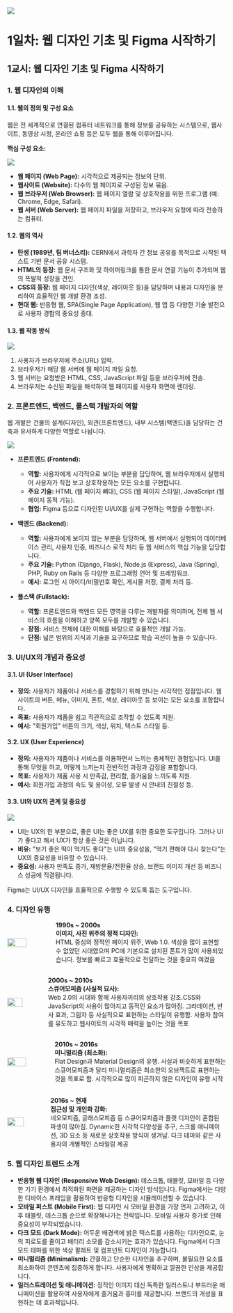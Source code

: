 <img src="./header.png" />

# 1일차: 웹 디자인 기초 및 Figma 시작하기

## 1교시: 웹 디자인 기초 및 Figma 시작하기

### 1. 웹 디자인의 이해

#### 1.1. 웹의 정의 및 구성 요소

웹은 전 세계적으로 연결된 컴퓨터 네트워크를 통해 정보를 공유하는 시스템으로, 웹사이트, 동영상 시청, 온라인 쇼핑 등은 모두 웹을 통해 이루어집니다.

**핵심 구성 요소:**

<img src="./src/1.png" />

- **웹 페이지 (Web Page):** 시각적으로 제공되는 정보의 단위.
- **웹사이트 (Website):** 다수의 웹 페이지로 구성된 정보 묶음.
- **웹 브라우저 (Web Browser):** 웹 페이지 열람 및 상호작용을 위한 프로그램 (예: Chrome, Edge, Safari).
- **웹 서버 (Web Server):** 웹 페이지 파일을 저장하고, 브라우저 요청에 따라 전송하는 컴퓨터.

#### 1.2. 웹의 역사

- **탄생 (1989년, 팀 버너스리):** CERN에서 과학자 간 정보 공유를 목적으로 시작된 텍스트 기반 문서 공유 시스템.
- **HTML의 등장:** 웹 문서 구조화 및 하이퍼링크를 통한 문서 연결 기능이 추가되며 웹의 폭발적 성장을 견인.
- **CSS의 등장:** 웹 페이지 디자인(색상, 레이아웃 등)을 담당하며 내용과 디자인을 분리하여 효율적인 웹 개발 환경 조성.
- **현대 웹:** 반응형 웹, SPA(Single Page Application), 웹 앱 등 다양한 기술 발전으로 사용자 경험의 중요성 증대.

#### 1.3. 웹 작동 방식

<img src="./src/2.png" />

1.  사용자가 브라우저에 주소(URL) 입력.
2.  브라우저가 해당 웹 서버에 웹 페이지 파일 요청.
3.  웹 서버는 요청받은 HTML, CSS, JavaScript 파일 등을 브라우저에 전송.
4.  브라우저는 수신된 파일을 해석하여 웹 페이지를 사용자 화면에 렌더링.

### 2. 프론트엔드, 백엔드, 풀스택 개발자의 역할

웹 개발은 건물의 설계(디자인), 외관(프론트엔드), 내부 시스템(백엔드)을 담당하는 건축과 유사하게 다양한 역할로 나뉩니다.

<img src="./src/3.png" />

- **프론트엔드 (Frontend):**

  - **역할:** 사용자에게 시각적으로 보이는 부분을 담당하며, 웹 브라우저에서 실행되어 사용자가 직접 보고 상호작용하는 모든 요소를 구현합니다.
  - **주요 기술:** HTML (웹 페이지 뼈대), CSS (웹 페이지 스타일), JavaScript (웹 페이지 동적 기능).
  - **협업:** Figma 등으로 디자인된 UI/UX를 실제 구현하는 역할을 수행합니다.

- **백엔드 (Backend):**

  - **역할:** 사용자에게 보이지 않는 부분을 담당하며, 웹 서버에서 실행되어 데이터베이스 관리, 사용자 인증, 비즈니스 로직 처리 등 웹 서비스의 핵심 기능을 담당합니다.
  - **주요 기술:** Python (Django, Flask), Node.js (Express), Java (Spring), PHP, Ruby on Rails 등 다양한 프로그래밍 언어 및 프레임워크.
  - **예시:** 로그인 시 아이디/비밀번호 확인, 게시물 저장, 결제 처리 등.

- **풀스택 (Fullstack):**

  - **역할:** 프론트엔드와 백엔드 모든 영역을 다루는 개발자를 의미하며, 전체 웹 서비스의 흐름을 이해하고 양쪽 모두를 개발할 수 있습니다.
  - **장점:** 서비스 전체에 대한 이해를 바탕으로 효율적인 개발 가능.
  - **단점:** 넓은 범위의 지식과 기술을 요구하므로 학습 곡선이 높을 수 있습니다.

### 3. UI/UX의 개념과 중요성

#### 3.1. UI (User Interface)

- **정의:** 사용자가 제품이나 서비스를 경험하기 위해 만나는 시각적인 접점입니다. 웹사이트의 버튼, 메뉴, 이미지, 폰트, 색상, 레이아웃 등 보이는 모든 요소를 포함합니다.
- **목표:** 사용자가 제품을 쉽고 직관적으로 조작할 수 있도록 지원.
- **예시:** "회원가입" 버튼의 크기, 색상, 위치, 텍스트 스타일 등.

#### 3.2. UX (User Experience)

- **정의:** 사용자가 제품이나 서비스를 이용하면서 느끼는 총체적인 경험입니다. UI를 통해 무엇을 하고, 어떻게 느끼는지 전반적인 과정과 감정을 포함합니다.
- **목표:** 사용자가 제품 사용 시 만족감, 편리함, 즐거움을 느끼도록 지원.
- **예시:** 회원가입 과정의 속도 및 용이성, 오류 발생 시 안내의 친절성 등.

#### 3.3. UI와 UX의 관계 및 중요성

<img src="./src/4.png" />

- UI는 UX의 한 부분으로, 좋은 UI는 좋은 UX를 위한 중요한 도구입니다. 그러나 UI가 좋다고 해서 UX가 항상 좋은 것은 아닙니다.
- **비유:** "보기 좋은 떡이 먹기도 좋다"는 UI의 중요성을, "먹기 편해야 다시 찾는다"는 UX의 중요성을 비유할 수 있습니다.
- **중요성:** 사용자 만족도 증가, 재방문율/전환율 상승, 브랜드 이미지 개선 등 비즈니스 성공에 직결됩니다.

Figma는 UI/UX 디자인을 효율적으로 수행할 수 있도록 돕는 도구입니다.

### 4. 디자인 유행

<div style="display: flex; align-items: center; gap: 24px; margin-bottom: 30px;">
  <img src="./src/5.png" style="width: 50%" />
  <div>
    <strong>1990s ~ 2000s</strong><br>
    <strong>이미지, 사진 위주의 정적 디자인:</strong><br>
    HTML 중심의 정적인 페이지 위주, Web 1.0. 색상을 많이 표현할 수 없었던 시대였으며 PC에 기본으로 설치된 폰트가 많이 사용되었습니다. 정보를 빠르고 효율적으로 전달하는 것을 중요히 여겼음
  </div>
</div>

<div style="display: flex; align-items: center; gap: 24px; margin-bottom: 30px;">
  <img src="./src/6.png" style="width: 50%" />
  <div>
    <strong>2000s ~ 2010s</strong><br>
    <strong>스큐어모피즘 (사실적 묘사):</strong><br>
    Web 2.0의 시대와 함께 사용자끼리의 상호작용 강조.CSS와 JavaScript의 사용이 많아지고 동적인 요소가 많아짐. 그라데이션, 반사 효과, 그림자 등 사실적으로 표현하는 스타일이 유행함. 사용자 참여를 유도하고 웹사이트의 시각적 매력을 높이는 것을 목표
  </div>
</div>

<div style="display: flex; align-items: center; gap: 24px; margin-bottom: 30px;">
  <img src="./src/7.png" style="width: 50%" />
  <div>
    <strong>2010s ~ 2016s</strong><br>
    <strong>미니멀리즘 (최소화):</strong><br>
    Flat Design과 Material Design의 유행. 사실과 비슷하게 표현하는 스큐어모피즘과 달리 미니멀리즘은 최소한의 오브젝트로 표현하는 것을 목표로 함. 시각적으로 많이 피곤하지 않은 디자인이 유행 시작
  </div>
</div>

<div style="display: flex; align-items: center; gap: 24px;">
  <img src="./src/8.png" style="width: 50%" />
  <div>
    <strong>2016s ~ 현재</strong><br>
    <strong>접근성 및 개인화 강화:</strong><br>
    네오모피즘, 글래스모피즘 등 스큐어모피즘과 플랫 디자인이 혼합된 파생이 많아짐. Dynamic한 시각적 다양성을 추구, 스크롤 애니메이션, 3D 요소 등 새로운 상호작용 방식이 생겨남. 다크 테마와 같은 사용자의 개별적인 스타일링 제공
  </div>
</div>

### 5. 웹 디자인 트렌드 소개

- **반응형 웹 디자인 (Responsive Web Design):** 데스크톱, 태블릿, 모바일 등 다양한 기기 환경에서 최적화된 화면을 제공하는 디자인 방식입니다. Figma에서는 다양한 디바이스 프레임을 활용하여 반응형 디자인을 시뮬레이션할 수 있습니다.
- **모바일 퍼스트 (Mobile First):** 웹 디자인 시 모바일 환경을 가장 먼저 고려하고, 이후 태블릿, 데스크톱 순으로 확장해나가는 전략입니다. 모바일 사용자 증가로 인해 중요성이 부각되었습니다.
- **다크 모드 (Dark Mode):** 어두운 배경색에 밝은 텍스트를 사용하는 디자인으로, 눈의 피로도를 줄이고 배터리 소모를 감소시키는 효과가 있습니다. Figma에서 다크 모드 테마를 위한 색상 팔레트 및 컴포넌트 디자인이 가능합니다.
- **미니멀리즘 (Minimalism):** 간결하고 단순한 디자인을 추구하며, 불필요한 요소를 최소화하여 콘텐츠에 집중하게 합니다. 사용자에게 명확하고 깔끔한 인상을 제공합니다.
- **일러스트레이션 및 애니메이션:** 정적인 이미지 대신 독특한 일러스트나 부드러운 애니메이션을 활용하여 사용자에게 즐거움과 흥미를 제공합니다. 브랜드의 개성을 표현하는 데 효과적입니다.
